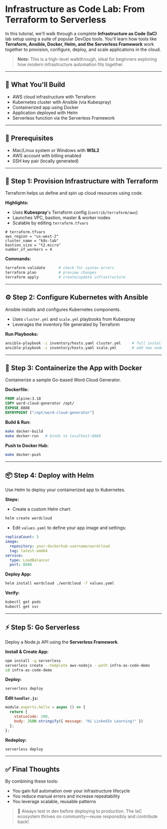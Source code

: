 <!--
author: Yasas Harshana
date: 2025-07-07
image: assets/imgs/iac-lab-automation.jpg
-->

# Infrastructure as Code Lab: From Terraform to Serverless

In this tutorial, we'll walk through a complete **Infrastructure as Code (IaC)** lab setup using a suite of popular DevOps tools. You'll learn how tools like **Terraform, Ansible, Docker, Helm, and the Serverless Framework** work together to provision, configure, deploy, and scale applications in the cloud.

> **Note:** This is a high-level walkthrough, ideal for beginners exploring how modern infrastructure automation fits together.

---

## 🚀 What You'll Build

- AWS cloud infrastructure with Terraform
- Kubernetes cluster with Ansible (via Kubespray)
- Containerized app using Docker
- Application deployed with Helm
- Serverless function via the Serverless Framework

---

## 🧰 Prerequisites

- Mac/Linux system or Windows with **WSL2**
- AWS account with billing enabled
- SSH key pair (locally generated)

---

## 🔨 Step 1: Provision Infrastructure with Terraform

Terraform helps us define and spin up cloud resources using code.

**Highlights:**
- Uses **Kubespray**'s Terraform config (`contrib/terraform/aws`)
- Launches VPC, bastion, master & worker nodes
- Scalable by editing `terraform.tfvars`

```hcl
# terraform.tfvars
aws_region = "us-west-2"
cluster_name = "k8s-lab"
bastion_size = "t2.micro"
number_of_workers = 4
```

**Commands:**
```bash
terraform validate      # check for syntax errors
terraform plan          # preview changes
terraform apply         # create/update infrastructure
```

---

## ⚙️ Step 2: Configure Kubernetes with Ansible

Ansible installs and configures Kubernetes components.

- Uses `cluster.yml` and `scale.yml` playbooks from Kubespray
- Leverages the inventory file generated by Terraform

**Run Playbooks:**
```bash
ansible-playbook -i inventory/hosts.yaml cluster.yml     # full install
ansible-playbook -i inventory/hosts.yaml scale.yml       # add new nodes
```

---

## 🐳 Step 3: Containerize the App with Docker

Containerize a sample Go-based Word Cloud Generator.

**Dockerfile:**
```Dockerfile
FROM alpine:3.18
COPY word-cloud-generator /opt/
EXPOSE 8888
ENTRYPOINT ["/opt/word-cloud-generator"]
```

**Build & Run:**
```bash
make docker-build
make docker-run   # binds to localhost:8888
```

**Push to Docker Hub:**
```bash
make docker-push
```

---

## 📦 Step 4: Deploy with Helm

Use Helm to deploy your containerized app to Kubernetes.

**Steps:**
- Create a custom Helm chart:
```bash
helm create wordcloud
```
- Edit `values.yaml` to define your app image and settings:
```yaml
replicaCount: 3
image:
  repository: your-dockerhub-username/wordcloud
  tag: latest-amd64
service:
  type: LoadBalancer
  port: 8888
```

**Deploy App:**
```bash
helm install wordcloud ./wordcloud -f values.yaml
```

**Verify:**
```bash
kubectl get pods
kubectl get svc
```

---

## ⚡ Step 5: Go Serverless

Deploy a Node.js API using the **Serverless Framework**.

**Install & Create App:**
```bash
npm install -g serverless
serverless create --template aws-nodejs --path infra-as-code-demo
cd infra-as-code-demo
```

**Deploy:**
```bash
serverless deploy
```

**Edit `handler.js`:**

```js
module.exports.hello = async () => {
  return {
    statusCode: 200,
    body: JSON.stringify({ message: "Hi LinkedIn Learning!" })
  };
};
```


**Redeploy:**
```bash
serverless deploy
```

---

## ✅ Final Thoughts

By combining these tools:
- You gain full automation over your infrastructure lifecycle
- You reduce manual errors and increase repeatability
- You leverage scalable, reusable patterns

> 🔁 Always test in dev before deploying to production. The IaC ecosystem thrives on community—reuse responsibly and contribute back!